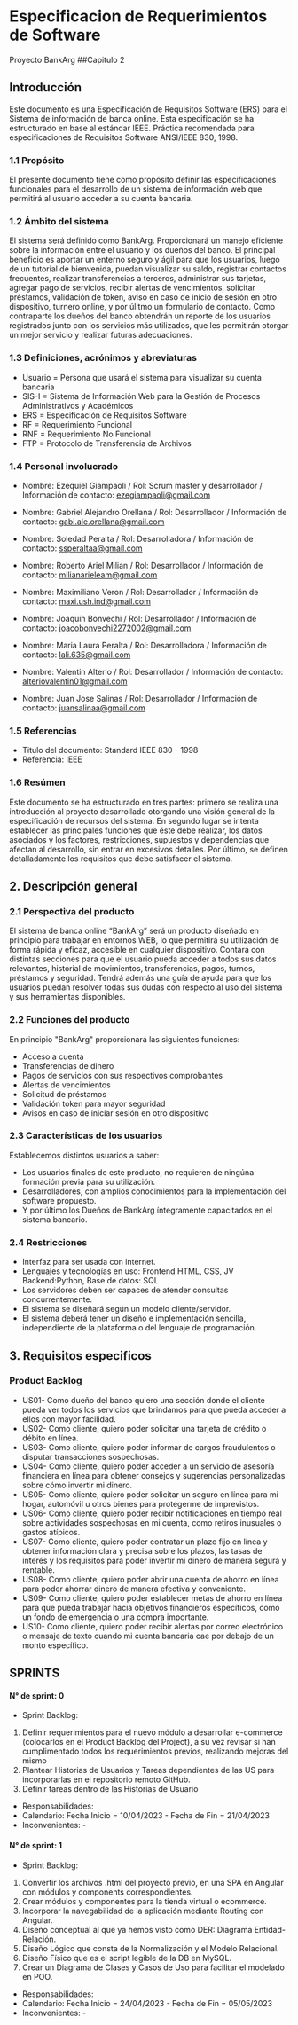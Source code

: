# Especificacion de Requerimientos de Software
Proyecto BankArg
##Capitulo 2

## Introducción
Este documento es una Especificación de Requisitos Software (ERS) para el Sistema de información de banca online. Esta especificación se ha estructurado en base al estándar IEEE. Práctica recomendada para especificaciones de Requisitos Software ANSI/IEEE 830, 1998.
### 1.1 Propósito
El presente documento tiene como propósito definir las especificaciones funcionales para el desarrollo de un sistema de información web que permitirá al usuario acceder a su cuenta bancaria.
### 1.2 Ámbito del sistema
El sistema será definido como BankArg. Proporcionará un manejo eficiente sobre la información entre el usuario y los dueños del banco.
El principal beneficio es aportar un enterno seguro y ágil para que los usuarios, luego de un tutorial de bienvenida, puedan visualizar su saldo, registrar contactos frecuentes, realizar transferencias a terceros, administrar sus tarjetas, agregar pago de servicios, recibir alertas de vencimientos, solicitar préstamos, validación de token, aviso en caso de inicio de sesión en otro dispositivo, turnero online, y por úlitmo un formulario de contacto.
Como contraparte los dueños del banco obtendrán un reporte de los usuarios registrados junto con los servicios más utilizados, que les permitirán otorgar un mejor servicio y realizar futuras adecuaciones.
### 1.3 Definiciones, acrónimos y abreviaturas

- Usuario = Persona que usará el sistema para visualizar su cuenta bancaria
- SIS-I = Sistema de Información Web para la Gestión de Procesos Administrativos y Académicos
- ERS = Especificación de Requisitos Software
- RF = Requerimiento Funcional
- RNF = Requerimiento No Funcional
- FTP = Protocolo de Transferencia de Archivos

### 1.4 Personal involucrado
- Nombre: Ezequiel Giampaoli
/ Rol: Scrum master y desarrollador
/ Información de contacto: ezegiampaoli@gmail.com

- Nombre: Gabriel Alejandro Orellana
/ Rol: Desarrollador
/ Información de contacto: gabi.ale.orellana@gmail.com

- Nombre: Soledad Peralta
/ Rol: Desarrolladora
/ Información de contacto: ssperaltaa@gmail.com

- Nombre: Roberto Ariel Milian
/ Rol: Desarrollador
/ Información de contacto: milianarieleam@gmail.com

- Nombre: Maximiliano Veron
/ Rol: Desarrollador
/ Información de contacto: maxi.ush.ind@gmail.com

- Nombre: Joaquin Bonvechi
/ Rol: Desarrollador
/ Información de contacto: joacobonvechi2272002@gmail.com

- Nombre: Maria Laura Peralta
/ Rol: Desarrolladora
/ Información de contacto: lali.635@gmail.com

- Nombre: Valentin Alterio
/ Rol: Desarrollador
/ Información de contacto: alteriovalentin01@gmail.com

- Nombre: Juan Jose Salinas
/ Rol: Desarrollador
/ Información de contacto: juansalinaa@gmail.com

### 1.5 Referencias
- Titulo del documento: Standard IEEE 830 - 1998
- Referencia: IEEE 

### 1.6 Resúmen
Este documento se ha estructurado en tres partes: primero se realiza una introducción al proyecto desarrollado otorgando una visión general de la especificación de recursos del sistema. En segundo lugar se intenta establecer las principales funciones que éste debe realizar, los datos asociados y los factores, restricciones, supuestos y dependencias que afectan al desarrollo, sin entrar en excesivos detalles. Por último, se definen detalladamente los requisitos que debe satisfacer el sistema.

## 2. Descripción general

### 2.1 Perspectiva del producto
El sistema de banca online “BankArg” será un producto diseñado en principio para trabajar en entornos WEB, lo que permitirá su utilización de forma rápida y eficaz, accesible en cualquier dispositivo. Contará con distintas secciones para que el usuario pueda acceder a todos sus datos relevantes, historial de movimientos, transferencias, pagos, turnos, préstamos y seguridad. Tendrá además una guía de ayuda para que los usuarios puedan resolver todas sus dudas con respecto al uso del sistema y sus herramientas disponibles. 

### 2.2 Funciones del producto
En principio "BankArg" proporcionará las siguientes funciones:
- Acceso a cuenta
- Transferencias de dinero
- Pagos de servicios con sus respectivos comprobantes
- Alertas de vencimientos
- Solicitud de préstamos 
- Validación token para mayor seguridad
- Avisos en caso de iniciar sesión en otro dispositivo

### 2.3 Características de los usuarios
Establecemos distintos usuarios a saber:
- Los usuarios finales de este producto, no requieren de ningúna formación previa para su utilización.
- Desarrolladores, con amplios conocimientos para la implementación del software propuesto.
- Y por último los Dueños de BankArg íntegramente capacitados en el sistema bancario.

### 2.4 Restricciones
-	Interfaz para ser usada con internet.
-	Lenguajes y tecnologías en uso: Frontend HTML, CSS, JV Backend:Python, Base de datos: SQL 
-	Los servidores deben ser capaces de atender consultas concurrentemente.
-	El sistema se diseñará según un modelo cliente/servidor.
-	El sistema deberá tener un diseño e implementación sencilla, independiente de la plataforma o del lenguaje de programación.


## 3. Requisitos especificos

### Product Backlog

- US01- Como dueño del banco quiero una sección donde el cliente pueda ver todos los servicios que brindamos para que pueda acceder a ellos con mayor facilidad.
- US02- Como cliente, quiero poder solicitar una tarjeta de crédito o débito en línea.
- US03- Como cliente, quiero poder informar de cargos fraudulentos o disputar transacciones sospechosas.
- US04- Como cliente, quiero poder acceder a un servicio de asesoría financiera en línea para obtener consejos y sugerencias personalizadas sobre cómo invertir mi dinero.
- US05- Como cliente, quiero poder solicitar un seguro en línea para mi hogar, automóvil u otros bienes para protegerme de imprevistos. 
- US06- Como cliente, quiero poder recibir notificaciones en tiempo real sobre actividades sospechosas en mi cuenta, como retiros inusuales o gastos atípicos.
- US07- Como cliente, quiero poder contratar un plazo fijo en línea y obtener información clara y precisa sobre los plazos, las tasas de interés y los requisitos para poder invertir mi dinero de manera segura y rentable.
- US08- Como cliente, quiero poder abrir una cuenta de ahorro en línea para poder ahorrar dinero de manera efectiva y conveniente.
- US09- Como cliente, quiero poder establecer metas de ahorro en línea para que pueda trabajar hacia objetivos financieros específicos, como un fondo de emergencia o una compra importante.
- US10- Como cliente, quiero poder recibir alertas por correo electrónico o mensaje de texto cuando mi cuenta bancaria cae por debajo de un monto específico.


## SPRINTS

#### N° de sprint: 0
- Sprint Backlog: 
1. Definir requerimientos para el nuevo módulo a desarrollar e-commerce (colocarlos en el Product Backlog del Project), a su vez revisar si han cumplimentado todos los requerimientos previos, realizando mejoras del mismo
2. Plantear Historias de Usuarios y Tareas dependientes de las US para incorporarlas en el repositorio remoto GitHub.
3. Definir tareas dentro de las Historias de Usuario 
- Responsabilidades:
- Calendario: Fecha Inicio = 10/04/2023 -  Fecha de Fin = 21/04/2023
- Inconvenientes: -

#### N° de sprint: 1
- Sprint Backlog: 
1. Convertir los archivos .html del proyecto previo, en una SPA en Angular con módulos y components correspondientes.
2. Crear módulos y componentes para la tienda virtual o ecommerce.
3. Incorporar la navegabilidad de la aplicación mediante Routing con Angular.
4. Diseño conceptual al que ya hemos visto como DER: Diagrama Entidad-Relación.
5. Diseño Lógico que consta de la Normalización y el Modelo Relacional.
6. Diseño Físico que es el script legible de la DB en MySQL.
7. Crear un Diagrama de Clases y Casos de Uso para facilitar el modelado en POO.
- Responsabilidades:
- Calendario: Fecha Inicio = 24/04/2023 -  Fecha de Fin = 05/05/2023
- Inconvenientes: -








